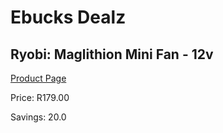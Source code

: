 
# Ebucks Dealz
## Ryobi: Maglithion Mini Fan - 12v
[Product Page](https://www.ebucks.com/web/shop/productSelected.do?prodId=1129493554&catId=714962196)

Price: R179.00

Savings: 20.0


	